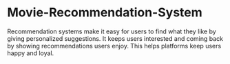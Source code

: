 # Movie-Recommendation-System
Recommendation systems make it easy for users to find what they like by giving personalized suggestions. It keeps users interested and coming back by showing recommendations users enjoy. This helps platforms keep users happy and loyal.
